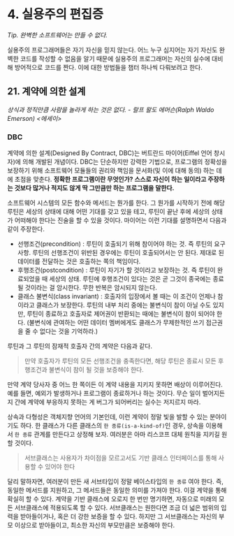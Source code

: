 # 4. 실용주의 편집증
*Tip. 완벽한 소프트웨어는 만들 수 없다.*

실용주의 프로그래머들은 자기 자신을 믿지 않는다. 어느 누구 심지어는 자기 자신도 완벽한 코드를 작성할 수 없음을 알기 때문에 실용주의 프로그래머는 자신의 실수에 대비해 방어적으로 코드를 짠다. 이에 대한 방법들을 챕터 하나씩 다뤄보려고 한다.

## 21. 계약에 의한 설계

*상식과 정직만큼 사람을 놀라게 하는 것은 없다. - 랄프 왈도 에머슨(Ralph Waldo Emerson) <에세이>*

### DBC

계약에 의한 설계(Designed By Contract, DBC)는 버트란드 마이어(Eiffel 언어 창시자)에 의해 개발된 개념이다. DBC는 단순하지만 강력한 기법으로, 프로그램의 정확성을 보장하기 위해 소프트웨어 모듈들의 권리와 책임을 문서화(및 이에 대해 동의) 하는 데에 초점을 맞춘다. **정확한 프로그램이란 무엇인가? 스스로 자신이 하는 일이라고 주장하는 것보다 많거나 적지도 않게 딱 그만큼만 하는 프로그램을 말한다.**

소프트웨어 시스템의 모든 함수와 메서드는 뭔가를 한다. 그 뭔가를 시작하기 전에 해당 루틴은 세상의 상태에 대해 어떤 기대를 갖고 있을 테고, 루틴이 끝난 후에 세상의 상태가 어떠해야 한다는 진술을 할 수 있을 것이다. 마이어는 이런 기대를 설명하면서 다음과 같이 주장한다.

- 선행조건(precondition) : 루틴이 호출되기 위해 참이어야 하는 것. 즉 루틴의 요구사항. 루틴의 선행조건이 위반된 경우에는 루틴이 호출되어서는 안 된다. 제대로 된 데이터를 전달하는 것은 호출하는 쪽의 책임이다.
- 후행조건(postcondition) : 루틴이 자기가 할 것이라고 보장하는 것. 즉 루틴이 완료되었을 때 세상의 상태. 루틴에 후행조건이 있다는 것은 곧 그것이 종국에는 종료될 것이라는 걸 암시한다. 무한 반복은 암시되지 않는다.
- 클래스 불변식(class invariant) : 호출자의 입장에서 볼 때는 이 조건이 언제나 참이라고 클래스가 보장한다. 루틴의 내부 처리 중에는 불변식이 참이 아닐 수도 있지만, 루틴이 종료하고 호출자로 제어권이 반환되는 때에는 불변식이 참이 되어야 한다. (불변식에 관여하는 어떤 데이터 멤버에게도 클래스가 무제한적인 쓰기 접근권을 줄 수 없다는 것을 기억하라.)

루틴과 그 루틴의 잠재적 호출자 간의 계약은 다음과 같다.

> 만약 호출자가 루틴의 모든 선행조건을 충족한다면, 해당 루틴은 종료시 모든 후행조건과 불변식이 참이 될 것을 보증해야 한다.

만약 계약 당사자 중 어느 한 쪽이든 이 계약 내용을 지키지 못하면 배상이 이루어진다. 예를 들면, 예외가 발생하거나 프로그램이 종료하거나 하는 것이다. 무슨 일이 벌어지든지 간에 계약에 부응하지 못하는 게 버그가 되어버리는 실수는 저지르지 마라.

상속과 다형성은 객체지향 언어의 기본인데, 이런 계약이 정말 빛을 발할 수 있는 분야이기도 하다. 한 클래스가 다른 클래스의 `한 종류(is-a-kind-of)`인 경우, 상속을 이용해서 `한 종류` 관계를 만든다고 상정해 보자. 여러분은 아마 리스코프 대체 원칙을 지키길 원할 것이다.

> 서브클래스는 사용자가 차이점을 모르고서도 기반 클래스 인터페이스를 통해 사용할 수 있어야 한다

달리 말하자면, 여러분이 만든 새 서브타입이 정말 베이스타입의 `한 종류` 여야 한다. 즉, 동일한 메서드를 지원하고, 그 메서드들은 동일한 의미를 가져야 한다. 이걸 계약을 통해 확실히 할 수 있다. 계약을 기반 클래스에 오로지 한 번만 명기하면, 자동으로 미래의 모든 서브클래스에 적용되도록 할 수 있다. 서브클래스는 원한다면 조금 더 넓은 범위의 입력을 받아들이거나, 혹은 더 강한 보증을 할 수 있다. 하지만 그 서브클래스는 자신의 부모 이상으로 받아들이고, 최소한 자신의 부모만큼은 보증해야 한다.
